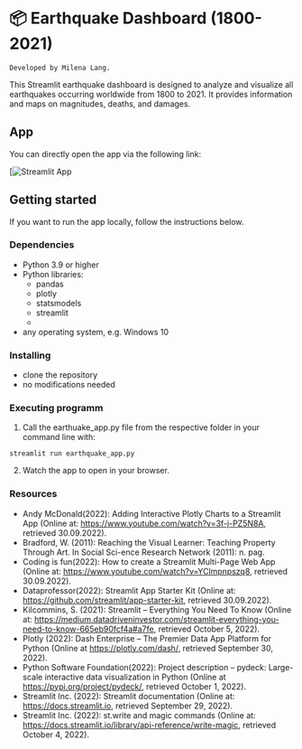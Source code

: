 # 📦 Earthquake Dashboard (1800-2021)
```
Developed by Milena Lang.
```

This Streamlit earthquake dashboard is designed to analyze and visualize all earthquakes occurring worldwide from 1800 to 2021.
It provides information and maps on magnitudes, deaths, and damages.


## App
You can directly open the app via the following link:

[![Streamlit App](https://milenalang-earthquake-dash-earthquake-app-plkeb7.streamlitapp.com/)

## Getting started 

If you want to run the app locally, follow the instructions below.

### Dependencies
- Python 3.9 or higher
- Python libraries:
  - pandas
  - plotly
  - statsmodels
  - streamlit
  - 
- any operating system, e.g. Windows 10

### Installing
- clone the repository
- no modifications needed

### Executing programm
1. Call the earthuake_app.py file from the respective folder in your command line with:

  ```
streamlit run earthquake_app.py 
```
2. Watch the app to open in your browser.

### Resources 
- Andy McDonald(2022): Adding Interactive Plotly Charts to a Streamlit App (Online at: https://www.youtube.com/watch?v=3f-j-PZ5N8A, retrieved 30.09.2022).
- Bradford, W. (2011): Reaching the Visual Learner: Teaching Property Through Art. In Social Sci-ence Research Network (2011): n. pag.
- Coding is fun(2022): How to create a Streamlit Multi-Page Web App (Online at: https://www.youtube.com/watch?v=YClmpnpszq8, retrieved 30.09.2022).
- Dataprofessor(2022): Streamlit App Starter Kit (Online at: https://github.com/streamlit/app-starter-kit, retrieved 30.09.2022).
- Kilcommins, S. (2021): Streamlit – Everything You Need To Know (Online at: https://medium.datadriveninvestor.com/streamlit-everything-you-need-to-know-665eb90fcf4a#a7fe, retrieved October 5, 2022).
- Plotly (2022): Dash Enterprise – The Premier Data App Platform for Python (Online at https://plotly.com/dash/, retrieved September 30, 2022).
- Python Software Foundation(2022): Project description – pydeck: Large-scale interactive data visualization in Python (Online at https://pypi.org/project/pydeck/, retrieved October 1, 2022).
- Streamlit Inc. (2022): Streamlit documentation (Online at: https://docs.streamlit.io, retrieved September 29, 2022).
- Streamlit Inc. (2022): st.write and magic commands (Online at: https://docs.streamlit.io/library/api-reference/write-magic, retrieved October 4, 2022).

